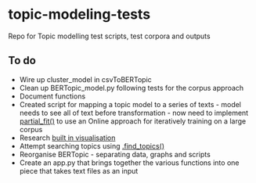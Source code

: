 # topic-modeling-tests
Repo for Topic modelling test scripts, test corpora and outputs


## To do
- Wire up cluster_model in csvToBERTopic
- Clean up BERTopic_model.py following tests for the corpus approach
- Document functions
- Created script for mapping a topic model to a series of texts - model needs to see all of text before transformation - now need to implement [partial_fit()](https://maartengr.github.io/BERTopic/getting_started/online/online.html#supervised-topic-modeling) to use an Online approach for iteratively training on a large corpus
- Research [built in visualisation](https://maartengr.github.io/BERTopic/getting_started/visualization/visualization.html)
- Attempt searching topics using [.find_topics()](https://maartengr.github.io/BERTopic/getting_started/search/search.html)
- Reorganise BERTopic - separating data, graphs and scripts
- Create an app.py that brings together the various functions into one piece that takes text files as an input
